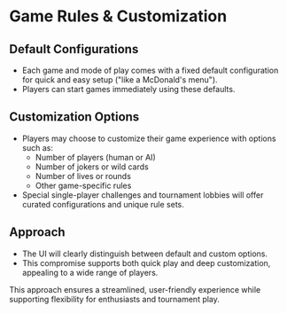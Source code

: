 # Game Rules & Customization

## Default Configurations
- Each game and mode of play comes with a fixed default configuration for quick and easy setup ("like a McDonald's menu").
- Players can start games immediately using these defaults.

## Customization Options
- Players may choose to customize their game experience with options such as:
  - Number of players (human or AI)
  - Number of jokers or wild cards
  - Number of lives or rounds
  - Other game-specific rules
- Special single-player challenges and tournament lobbies will offer curated configurations and unique rule sets.

## Approach
- The UI will clearly distinguish between default and custom options.
- This compromise supports both quick play and deep customization, appealing to a wide range of players.

This approach ensures a streamlined, user-friendly experience while supporting flexibility for enthusiasts and tournament play.
